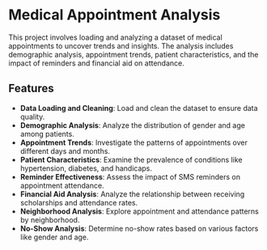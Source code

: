 # Medical Appointment Analysis

This project involves loading and analyzing a dataset of medical appointments to uncover trends and insights. The analysis includes demographic analysis, appointment trends, patient characteristics, and the impact of reminders and financial aid on attendance.

## Features

- **Data Loading and Cleaning**: Load and clean the dataset to ensure data quality.
- **Demographic Analysis**: Analyze the distribution of gender and age among patients.
- **Appointment Trends**: Investigate the patterns of appointments over different days and months.
- **Patient Characteristics**: Examine the prevalence of conditions like hypertension, diabetes, and handicaps.
- **Reminder Effectiveness**: Assess the impact of SMS reminders on appointment attendance.
- **Financial Aid Analysis**: Analyze the relationship between receiving scholarships and attendance rates.
- **Neighborhood Analysis**: Explore appointment and attendance patterns by neighborhood.
- **No-Show Analysis**: Determine no-show rates based on various factors like gender and age.
